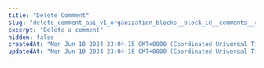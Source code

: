```yaml
---
title: "Delete Comment"
slug: "delete_comment_api_v1_organization_blocks__block_id__comments__comment_id__delete"
excerpt: "Delete a comment"
hidden: false
createdAt: "Mon Jun 10 2024 23:04:15 GMT+0000 (Coordinated Universal Time)"
updatedAt: "Mon Jun 10 2024 23:04:18 GMT+0000 (Coordinated Universal Time)"
---
```

